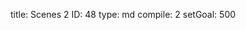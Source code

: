 title:          Scenes 2
ID:             48
type:           md
compile:        2
setGoal:        500


